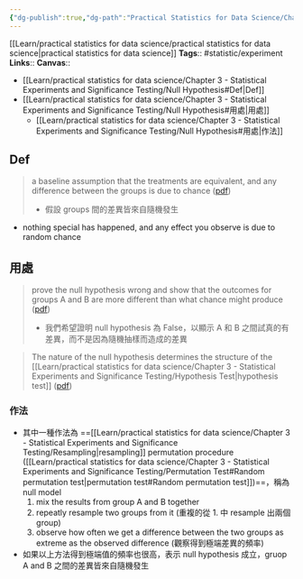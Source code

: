```yaml
---
{"dg-publish":true,"dg-path":"Practical Statistics for Data Science/Chapter 3 - Statistical Experiments and Significance Testing/Null Hypothesis.md","permalink":"/practical-statistics-for-data-science/chapter-3-statistical-experiments-and-significance-testing/null-hypothesis/","hide":true}
---
```



[[Learn/practical statistics for data science/practical statistics for data science\|practical statistics for data science]]
**Tags**:: #statistic/experiment  
**Links**:: 
**Canvas**:: 

- [[Learn/practical statistics for data science/Chapter 3 - Statistical Experiments and Significance Testing/Null Hypothesis#Def\|Def]]
- [[Learn/practical statistics for data science/Chapter 3 - Statistical Experiments and Significance Testing/Null Hypothesis#用處\|用處]]
	- [[Learn/practical statistics for data science/Chapter 3 - Statistical Experiments and Significance Testing/Null Hypothesis#用處\|作法]]

## Def

> a baseline assumption that the treatments are equivalent, and any difference between the groups is due to chance ([pdf](zotero://open-pdf/library/items/XC4XLTB4?page=112&annotation=YR8HBBRA))
> - 假設 groups 間的差異皆來自隨機發生

- nothing special has happened, and any effect you observe is due to random chance

## 用處

> prove the null hypothesis wrong and show that the outcomes for groups A and B are more different than what chance might produce ([pdf](zotero://open-pdf/library/items/XC4XLTB4?page=112&annotation=DB7JXSMW))
> - 我們希望證明 null hypothesis 為 False，以顯示 A 和 B 之間試真的有差異，而不是因為隨機抽樣而造成的差異

> The nature of the null hypothesis determines the structure of the [[Learn/practical statistics for data science/Chapter 3 - Statistical Experiments and Significance Testing/Hypothesis Test\|hypothesis test]] ([pdf](zotero://open-pdf/library/items/XC4XLTB4?page=113&annotation=3UYBM6U7))

### 作法
- 其中一種作法為 ==[[Learn/practical statistics for data science/Chapter 3 - Statistical Experiments and Significance Testing/Resampling\|resampling]] permutation procedure ([[Learn/practical statistics for data science/Chapter 3 - Statistical Experiments and Significance Testing/Permutation Test#Random permutation test\|permutation test#Random permutation test]])==，稱為 null model
	1. mix the results from group A and B together
	2. repeatly resample two groups from it (重複的從 1. 中 resample 出兩個 group)
	3. observe how often we get a difference between the two groups as extreme as the observed difference (觀察得到極端差異的頻率)
- 如果以上方法得到極端值的頻率也很高，表示 null hypothesis 成立，gruop A and B 之間的差異皆來自隨機發生
